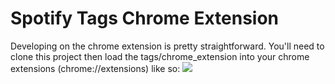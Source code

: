 # Spotify Tags Chrome Extension

Developing on the chrome extension is pretty straightforward. You'll need to clone this project then load the tags/chrome_extension into your chrome extensions (chrome://extensions) like so: 
![](../gifs/work-on-chrome-ext.gif)